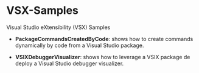 # VSX-Samples
Visual Studio eXtensibility (VSX) Samples

- **PackageCommandsCreatedByCode**: shows how to create commands dynamically by code from a Visual Studio package.

- **VSIXDebuggerVisualizer**: shows how to leverage a VSIX package de deploy a Visual Studio debugger visualizer.

